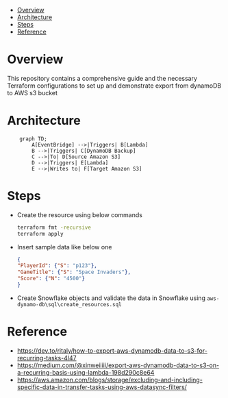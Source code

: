 - [Overview](#overview)
- [Architecture](#architecture)
- [Steps](#steps)
- [Reference](#reference)

# Overview
This repository contains a comprehensive guide and the necessary Terraform configurations to set up and demonstrate export from dynamoDB to AWS s3 bucket

# Architecture

```mermaid
    graph TD;
        A[EventBridge] -->|Triggers| B[Lambda]
        B -->|Triggers| C[DynamoDB Backup]
        C -->|To| D[Source Amazon S3]
        D -->|Triggers| E[Lambda]
        E -->|Writes to| F[Target Amazon S3]
```

# Steps

- Create the resource using below commands
  ```bash
  terraform fmt -recursive
  terraform apply
  ```

- Insert sample data like below one
  ```json
  {
  "PlayerId": {"S": "p123"},
  "GameTitle": {"S": "Space Invaders"},
  "Score": {"N": "4500"}
  }
  ```

- Create Snowflake objects and validate the data in Snowflake using `aws-dynamo-db\sql\create_resources.sql`

# Reference
- https://dev.to/ritaly/how-to-export-aws-dynamodb-data-to-s3-for-recurring-tasks-4l47
- https://medium.com/@xinweiiiii/export-aws-dynamodb-data-to-s3-on-a-recurring-basis-using-lambda-198d290c8e64
- https://aws.amazon.com/blogs/storage/excluding-and-including-specific-data-in-transfer-tasks-using-aws-datasync-filters/